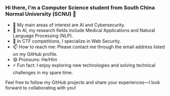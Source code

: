 ### Hi there, I'm a Computer Science student from South China Normal University (SCNU) 👋

- 🔭 My main areas of interest are AI and Cybersecurity.
- 🌱 In AI, my research fields include Medical Applications and Natural Language Processing (NLP).
- 🏅 In CTF competitions, I specialize in Web Security.
- 📫 How to reach me: Please contact me through the email address listed on my GitHub profile.
- 😄 Pronouns: He/Him
- ⚡ Fun fact: I enjoy exploring new technologies and solving technical challenges in my spare time.

Feel free to follow my GitHub projects and share your experiences—I look forward to collaborating with you!



